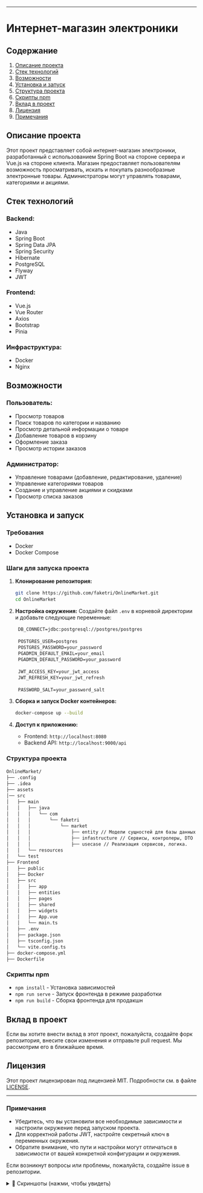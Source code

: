 
---

# Интернет-магазин электроники

## Содержание

1. [Описание проекта](#описание-проекта)
2. [Стек технологий](#стек-технологий)
3. [Возможности](#возможности)
4. [Установка и запуск](#установка-и-запуск)
5. [Структура проекта](#структура-проекта)
6. [Скрипты npm](#скрипты-npm)
7. [Вклад в проект](#вклад-в-проект)
8. [Лицензия](#лицензия)
9. [Примечания](#примечания)



## Описание проекта

Этот проект представляет собой интернет-магазин электроники, разработанный с использованием Spring Boot на стороне сервера и Vue.js на стороне клиента. Магазин предоставляет пользователям возможность просматривать, искать и покупать разнообразные электронные товары. Администраторы могут управлять товарами, категориями и акциями.

## Стек технологий

### Backend:
- Java
- Spring Boot
- Spring Data JPA
- Spring Security
- Hibernate
- PostgreSQL
- Flyway
- JWT

### Frontend:
- Vue.js
- Vue Router
- Axios
- Bootstrap
- Pinia

### Инфраструктура:
- Docker
- Nginx

## Возможности

### Пользователь:
- Просмотр товаров
- Поиск товаров по категории и названию
- Просмотр детальной информации о товаре
- Добавление товаров в корзину
- Оформление заказа
- Просмотр истории заказов

### Администратор:
- Управление товарами (добавление, редактирование, удаление)
- Управление категориями товаров
- Создание и управление акциями и скидками
- Просмотр списка заказов

## Установка и запуск

### Требования
- Docker
- Docker Compose

### Шаги для запуска проекта

1. **Клонирование репозитория:**
   ```sh
   git clone https://github.com/faketri/OnlineMarket.git
   cd OnlineMarket
   ```

2. **Настройка окружения:**
   Создайте файл `.env` в корневой директории и добавьте следующие переменные:
   ```env
    DB_CONNECT=jdbc:postgresql://postgres/postgres
   
    POSTGRES_USER=postgres
    POSTGRES_PASSWORD=your_password
    PGADMIN_DEFAULT_EMAIL=your_email
    PGADMIN_DEFAULT_PASSWORD=your_password
   
    JWT_ACCESS_KEY=your_jwt_access
    JWT_REFRESH_KEY=your_jwt_refresh
    
    PASSWORD_SALT=your_password_salt
   ```

3. **Сборка и запуск Docker контейнеров:**
   ```sh
   docker-compose up --build
   ```

4. **Доступ к приложению:**
    - Frontend: `http://localhost:8080`
    - Backend API: `http://localhost:9000/api`

### Структура проекта

```
OnlineMarket/
├── .config
├── .idea
├── assets
│── src
│   ├── main
│   │   ├── java
│   │   │   └── com
│   │   │       └── faketri
│   │   │           └── market
│   │   │               ├── entity // Модели сущностей для базы данных
│   │   │               ├── infastructure // Сервисы, контролеры, DTO
│   │   │               ├── usecase // Реализация сервисов, логика.
│   │   └── resources
│   └── test
├── Frontend
│   ├── public
│   ├── Docker
│   ├── src
│   │   ├── app
│   │   ├── entities
│   │   ├── pages
│   │   ├── shared
│   │   ├── widgets
│   │   ├── App.vue
│   │   └── main.ts
│   ├── .env
│   ├── package.json
│   ├── tsconfig.json
│   └── vite.config.ts
├── docker-compose.yml
├── Dockerfile
```

### Скрипты npm

- `npm install` - Установка зависимостей
- `npm run serve` - Запуск фронтенда в режиме разработки
- `npm run build` - Сборка фронтенда для продакшн

## Вклад в проект

Если вы хотите внести вклад в этот проект, пожалуйста, создайте форк репозитория, внесите свои изменения и отправьте pull request. Мы рассмотрим его в ближайшее время.

## Лицензия

Этот проект лицензирован под лицензией MIT. Подробности см. в файле <a href="https://github.com/faketri/OnlineMarket/blob/master/LICENSE">LICENSE</a>.

---

### Примечания

- Убедитесь, что вы установили все необходимые зависимости и настроили окружение перед запуском проекта.
- Для корректной работы JWT, настройте секретный ключ в переменных окружения.
- Обратите внимание, что пути и настройки могут отличаться в зависимости от вашей конкретной конфигурации и окружения.

Если возникнут вопросы или проблемы, пожалуйста, создайте issue в репозитории.

<details>
  <summary>📸 Скриншоты (нажми, чтобы увидеть)</summary>

![screencapture-localhost-8080-2025-07-20-23_00_04.png](screen/screencapture-localhost-8080-2025-07-20-23_00_04.png)
![screencapture-localhost-8080-basket-2025-07-20-23_02_14.png](screen/screencapture-localhost-8080-basket-2025-07-20-23_02_14.png)
![screencapture-localhost-8080-catalog-750e8400-e29b-41d4-a716-446655440001-2025-07-20-23_00_31.png](screen/screencapture-localhost-8080-catalog-750e8400-e29b-41d4-a716-446655440001-2025-07-20-23_00_31.png)
![screencapture-localhost-8080-product-850e8400-e29b-41d4-a716-446655440001-2025-07-20-23_01_58.png](screen/screencapture-localhost-8080-product-850e8400-e29b-41d4-a716-446655440001-2025-07-20-23_01_58.png)
![screencapture-localhost-8080-promotion-660e8400-e29b-41d4-a716-446655440000-2025-07-20-23_03_06.png](screen/screencapture-localhost-8080-promotion-660e8400-e29b-41d4-a716-446655440000-2025-07-20-23_03_06.png)

</details>